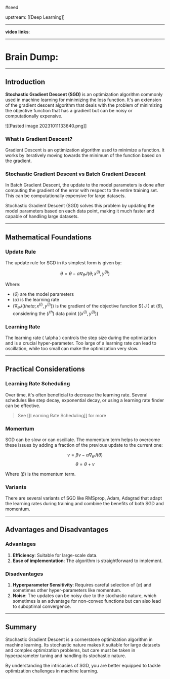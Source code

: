#seed 

upstream: [[Deep Learning]]

---

**video links**: 

---

# Brain Dump: 


---

## Introduction

**Stochastic Gradient Descent (SGD)** is an optimization algorithm commonly used in machine learning for minimizing the loss function. It's an extension of the gradient descent algorithm that deals with the problem of minimizing the objective function that has a gradient but can be noisy or computationally expensive.

![[Pasted image 20231011133640.png]]

### What is Gradient Descent?

Gradient Descent is an optimization algorithm used to minimize a function. It works by iteratively moving towards the minimum of the function based on the gradient.

### Stochastic Gradient Descent vs Batch Gradient Descent

In Batch Gradient Descent, the update to the model parameters is done after computing the gradient of the error with respect to the entire training set. This can be computationally expensive for large datasets. 

Stochastic Gradient Descent (SGD) solves this problem by updating the model parameters based on each data point, making it much faster and capable of handling large datasets.

---

## Mathematical Foundations

### Update Rule

The update rule for SGD in its simplest form is given by:

$$
\theta = \theta - \alpha \nabla_\theta J(\theta; x^{(i)}, y^{(i)})
$$

Where:
- $( \theta )$ are the model parameters
- $( \alpha )$ is the learning rate
- $( \nabla_\theta J(theta; x^{(i)}, y^{(i)}) )$ is the gradient of the objective function $( J ) at $( \theta )$, considering the $(i^{th})$ data point $( (x^{(i)}, y^{(i)}) )$

### Learning Rate

The learning rate \( \alpha \) controls the step size during the optimization and is a crucial hyper-parameter. Too large of a learning rate can lead to oscillation, while too small can make the optimization very slow.

---

## Practical Considerations

### Learning Rate Scheduling

Over time, it's often beneficial to decrease the learning rate. Several schedules like step decay, exponential decay, or using a learning rate finder can be effective. 

> See [[Learning Rate Scheduling]] for more 

### Momentum

SGD can be slow or can oscillate. The momentum term helps to overcome these issues by adding a fraction of the previous update to the current one:

$$
v = \beta v - \alpha \nabla_\theta J(\theta)
$$
$$
\theta = \theta + v
$$

Where $( \beta )$ is the momentum term.

### Variants

There are several variants of SGD like RMSprop, Adam, Adagrad that adapt the learning rates during training and combine the benefits of both SGD and momentum.

---

## Advantages and Disadvantages

### Advantages

1. **Efficiency**: Suitable for large-scale data.
2. **Ease of implementation**: The algorithm is straightforward to implement.

### Disadvantages

1. **Hyperparameter Sensitivity**: Requires careful selection of $( \alpha )$ and sometimes other hyper-parameters like momentum.
2. **Noise**: The updates can be noisy due to the stochastic nature, which sometimes is an advantage for non-convex functions but can also lead to suboptimal convergence.

---

## Summary

Stochastic Gradient Descent is a cornerstone optimization algorithm in machine learning. Its stochastic nature makes it suitable for large datasets and complex optimization problems, but care must be taken in hyperparameter tuning and handling its stochastic nature.

By understanding the intricacies of SGD, you are better equipped to tackle optimization challenges in machine learning.



